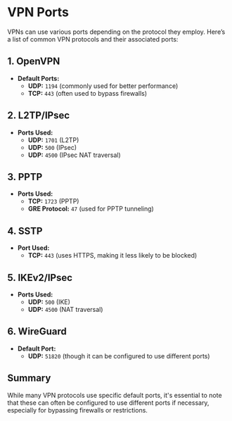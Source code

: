 # VPN Ports

VPNs can use various ports depending on the protocol they employ. Here’s a list of common VPN protocols and their associated ports:

## 1. OpenVPN
- **Default Ports:** 
  - **UDP:** `1194` (commonly used for better performance)
  - **TCP:** `443` (often used to bypass firewalls)

## 2. L2TP/IPsec
- **Ports Used:**
  - **UDP:** `1701` (L2TP)
  - **UDP:** `500` (IPsec)
  - **UDP:** `4500` (IPsec NAT traversal)

## 3. PPTP
- **Ports Used:**
  - **TCP:** `1723` (PPTP)
  - **GRE Protocol:** `47` (used for PPTP tunneling)

## 4. SSTP
- **Port Used:**
  - **TCP:** `443` (uses HTTPS, making it less likely to be blocked)

## 5. IKEv2/IPsec
- **Ports Used:**
  - **UDP:** `500` (IKE)
  - **UDP:** `4500` (NAT traversal)

## 6. WireGuard
- **Default Port:**
  - **UDP:** `51820` (though it can be configured to use different ports)

## Summary
While many VPN protocols use specific default ports, it's essential to note that these can often be configured to use different ports if necessary, especially for bypassing firewalls or restrictions. 
